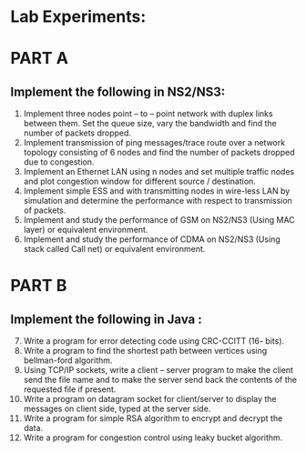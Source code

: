 # Lab Experiments:

# PART A
## Implement the following in NS2/NS3:

1.	Implement three nodes point – to – point network with duplex links between them. Set the queue size, vary the bandwidth and find the number of packets dropped.
2.	Implement transmission of ping messages/trace route over a network topology consisting of 6 nodes and find the number of packets dropped due to congestion.
3.	Implement an Ethernet LAN using n nodes and set multiple traffic nodes and plot congestion window for different source / destination.
4.	Implement simple ESS and with transmitting nodes in wire-less LAN by simulation and determine the performance with respect to transmission of packets.
5.	Implement and study the performance of GSM on NS2/NS3 (Using MAC layer) or equivalent environment.
6.	Implement and study the performance of CDMA on NS2/NS3 (Using stack called Call net) or equivalent environment.

# PART B
## Implement the following in Java :

7.	Write a program for error detecting code using CRC-CCITT (16- bits).
8.	Write a program to find the shortest path between vertices using bellman-ford algorithm.
9.	Using TCP/IP sockets, write a client – server program to make the client send the file name and to make the server send back the contents of the requested file if present.
10.	Write a program on datagram socket for client/server to display the messages on client side, typed at the server side.
11.	Write a program for simple RSA algorithm to encrypt and decrypt the data.
12.	Write a program for congestion control using leaky bucket algorithm.
